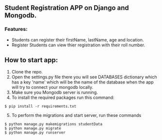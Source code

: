 ## Student Registration APP on Django and Mongodb.

### Features:
- Students can register their firstName, lastName, age and location.
- Register Students can view thier registration with their roll number.

## How to start app:
1. Clone the repo.
2. Open the settings.py file there you will see DATABASES dictionary which has a key 'name' which will be the name of the database when the app will try to connect your mongodb locally.
3. Make sure you Mongodb server is running.
4. To install the required packages run this command:
```
$ pip install -r requirements.txt
```
5. To perform the migrations and start server, run these commands 
```
$ python manage.py makemigrations studentData
$ python manage.py migrate
$ python manage.py runserver
```